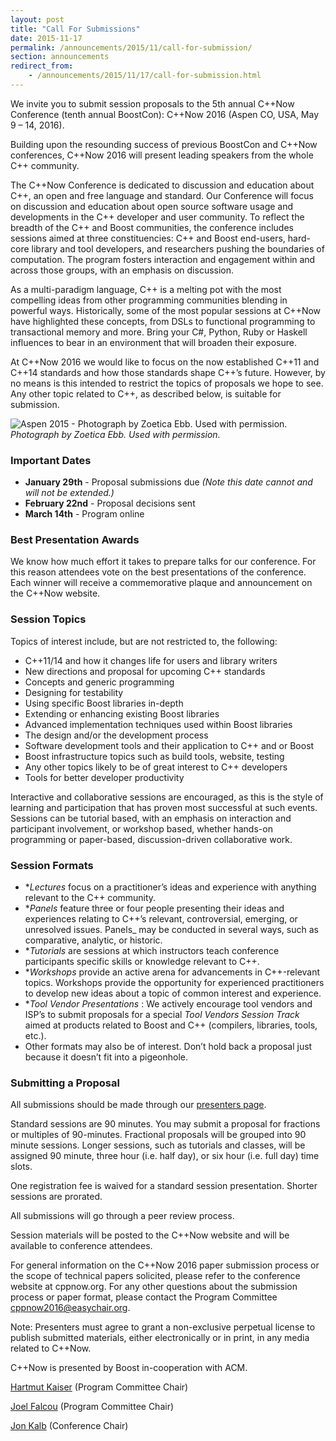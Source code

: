 ```yaml
---
layout: post
title: "Call For Submissions"
date: 2015-11-17
permalink: /announcements/2015/11/call-for-submission/
section: announcements
redirect_from:
    - /announcements/2015/11/17/call-for-submission.html
---
```


We invite you to submit session proposals to the 5th annual C++Now Conference (tenth annual BoostCon): C++Now 2016 (Aspen CO, USA, May 9 – 14, 2016).

Building upon the resounding success of previous BoostCon and C++Now conferences, C++Now 2016 will present leading speakers from the whole C++ community.

<!--break-->

The C++Now Conference is dedicated to discussion and education about C++, an open and free language and standard. Our Conference will focus on discussion and education about open source software usage and developments in the C++ developer and user community. To reflect the breadth of the C++ and Boost communities, the conference includes sessions aimed at three constituencies: C++ and Boost end-users, hard-core library and tool developers, and researchers pushing the boundaries of computation. The program fosters interaction and engagement within and across those groups, with an emphasis on discussion.

As a multi-paradigm language, C++ is a melting pot with the most compelling ideas from other programming communities blending in powerful ways. Historically, some of the most popular sessions at C++Now have highlighted these concepts, from DSLs to functional programming to transactional memory and more. Bring your C#, Python, Ruby or Haskell influences to bear in an environment that will broaden their exposure.

At C++Now 2016 we would like to focus on the now established C++11 and C++14 standards and how those standards shape C++’s future. However, by no means is this intended to restrict the topics of proposals we hope to see. Any other topic related to C++, as described below, is suitable for submission.

![Aspen 2015 - Photograph by Zoetica Ebb. Used with permission.](/assets/img/posts/2015/Aspen2015ByZoeticaEbb.jpg "Aspen 2015 - Photograph by Zoetica Ebb. Used with permission.")
<br>
*Photograph by Zoetica Ebb. Used with permission.*

### Important Dates

* **January 29th** - Proposal submissions due *(Note this date cannot and will not be extended.)*
* **February 22nd** - Proposal decisions sent
* **March 14th** - Program online


### Best Presentation Awards

We know how much effort it takes to prepare talks for our conference. For this reason attendees vote on the best presentations of the conference. Each winner will receive a commemorative plaque and announcement on the C++Now website.


### Session Topics

Topics of interest include, but are not restricted to, the following:

* C++11/14 and how it changes life for users and library writers 
* New directions and proposal for upcoming C++ standards 
* Concepts and generic programming 
* Designing for testability 
* Using specific Boost libraries in-depth 
* Extending or enhancing existing Boost libraries 
* Advanced implementation techniques used within Boost libraries 
* The design and/or the development process 
* Software development tools and their application to C++ and or Boost 
* Boost infrastructure topics such as build tools, website, testing 
* Any other topics likely to be of great interest to C++ developers 
* Tools for better developer productivity

Interactive and collaborative sessions are encouraged, as this is the style of learning and participation that has proven most successful at such events. Sessions can be tutorial based, with an emphasis on interaction and participant involvement, or workshop based, whether hands-on programming or paper-based, discussion-driven collaborative work.


### Session Formats

* **Lectures* focus on a practitioner’s ideas and experience with anything relevant to the C++ community.
* **Panels* feature three or four people presenting their ideas and experiences relating to C++’s relevant, controversial, emerging, or unresolved issues. Panels_ may be conducted in several ways, such as comparative, analytic, or historic.
* **Tutorials* are sessions at which instructors teach conference participants specific skills or knowledge relevant to C++.
* **Workshops* provide an active arena for advancements in C++-relevant topics. Workshops provide the opportunity for experienced practitioners to develop new ideas about a topic of common interest and experience.
* **Tool Vendor Presentations* : We actively encourage tool vendors and ISP’s to submit proposals for a special _Tool Vendors Session Track_ aimed at products related to Boost and C++ (compilers, libraries, tools, etc.).
* Other formats may also be of interest. Don’t hold back a proposal just because it doesn’t fit into a pigeonhole.


### Submitting a Proposal

All submissions should be made through our [presenters page](/presenters/).

Standard sessions are 90 minutes. You may submit a proposal for fractions or multiples of 90-minutes. Fractional proposals will be grouped into 90 minute sessions. Longer sessions, such as tutorials and classes, will be assigned 90 minute, three hour (i.e. half day), or six hour (i.e. full day) time slots.

One registration fee is waived for a standard session presentation. Shorter sessions are prorated.

All submissions will go through a peer review process.

Session materials will be posted to the C++Now website and will be available to conference attendees.

For general information on the C++Now 2016 paper submission process or the scope of technical papers solicited, please refer to the conference website at cppnow.org. For any other questions about the submission process or paper format, please contact the Program Committee [cppnow2016@easychair.org](mailto:cppnow2016@easychair.org).

Note: Presenters must agree to grant a non-exclusive perpetual license to publish submitted materials, either electronically or in print, in any media related to C++Now.

C++Now is presented by Boost in-cooperation with ACM.

[Hartmut Kaiser](mailto:hartmut.kaiser@gmail.com) (Program Committee Chair)

[Joel Falcou](mailto:joel.falcou@lri.fr) (Program Committee Chair)

[Jon Kalb](mailto:jonkalb@boost.org) (Conference Chair)
